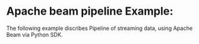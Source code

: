 # Apache beam pipeline Example:

The following example discribes Pipeline of streaming data, using Apache Beam via Python SDK.






